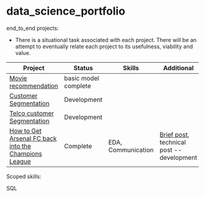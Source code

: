 # data_science_portfolio
<!-- ![languages used](https://img.shields.io/github/languages/count/BubbaTam/data_science_portfolio) -->

end_to_end projects:
- There is a situational task associated with each project. There will be an attempt to eventually relate each project to its usefulness, viability
and value.

| Project | Status | Skills | Additional |
| ----| ---- | ----| ---- |
|[Movie recommendation](https://github.com/BubbaTam/data_science_portfolio/tree/main/end_to_end_projects/recommendation_projects/movie_recommendation)|basic model complete| | |
|[Customer Segmentation](https://github.com/BubbaTam/data_science_portfolio/tree/main/end_to_end_projects/segmentation/customer_segmentation)|Development| | |
|[Telco customer Segmentation](https://github.com/BubbaTam/data_science_portfolio/tree/main/end_to_end_projects/segmentation/customer_segmentation)|Development| | |
|[How to Get Arsenal FC back into the Champions League](https://public.tableau.com/app/profile/jamesglassey/viz/HowtoFixArsenalFCA2018-2019SeasonSimulation/Dashboard1)|Complete|EDA, Communication | [Brief post](https://jamesglassey.com/portfolio-2/how-to-fix-arsenal-fc-brief/?preview_id=403&preview_nonce=9e9c500456&preview=true&_thumbnail_id=424), technical post -- development |

Scoped skills:

SQL